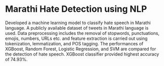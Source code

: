 # Marathi Hate Detection using NLP

Developed a machine learning model to classify hate speech in Marathi language. A publicly available dataset of tweets in Marathi language is used. Data preprocessing includes the removal of stopwords, punctuations, emojis, numbers, URLs etc. and feature extraction is carried out using tokenization, lemmatization, and POS tagging. The performances of XGBoost, Random Forest, Logistic Regression, and SVM are compared for the detection of hate speech. XGBoost classifier provided highest accuracy of 74.93%. 
